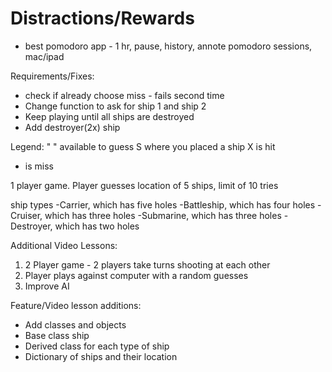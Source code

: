 # Distractions/Rewards
- best pomodoro app - 1 hr, pause, history, annote pomodoro sessions, mac/ipad


Requirements/Fixes:
- check if already choose miss - fails second time
- Change function to ask for ship 1 and ship 2
- Keep playing until all ships are destroyed
- Add destroyer(2x) ship

Legend:
" " available to guess
 S where you placed a ship
 X is hit
 - is miss

1 player game. Player guesses location of 5 ships, limit of 10 tries

ship types
  -Carrier, which has five holes
  -Battleship, which has four holes
  -Cruiser, which has three holes
  -Submarine, which has three holes
  -Destroyer, which has two holes

Additional Video Lessons: 
1. 2 Player game - 2 players take turns shooting at each other
2. Player plays against computer with a random guesses
3. Improve AI

Feature/Video lesson additions:
 - Add classes and objects
 - Base class ship
 - Derived class for each type of ship
 - Dictionary of ships and their location
 
